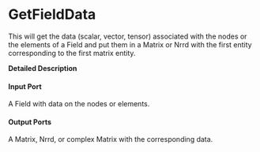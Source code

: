 # GetFieldData

This will get the data (scalar, vector, tensor) associated with the nodes or the elements of a Field and put them in a Matrix or Nrrd with the first entity corresponding to the first matrix entity.

**Detailed Description**

#### Input Port

A Field with data on the nodes or elements.

#### Output Ports

A Matrix, Nrrd, or complex Matrix with the corresponding data.
